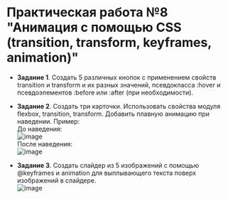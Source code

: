 # Практическая работа №8 "Анимация с помощью CSS (transition, transform, keyframes, animation)"


+ **Задание 1**. Создать 5 различных кнопок с применением свойств transition и transform и их разных значений, псевдокласса :hover и псевдоэлементов :before или :after (при необходимости).

+ **Задание 2**. Создать три карточки. Использовать свойства модуля flexbox, transition, transform. Добавить плавную анимацию при наведении.
Пример:  
До наведения:  
![image](https://user-images.githubusercontent.com/48488795/163478537-f47b2f9f-a4bc-428a-8b17-c2d45d233bf8.png)  
После наведения:  
![image](https://user-images.githubusercontent.com/48488795/163478597-b3826b6f-6516-4868-ba34-6f93bfd5a311.png)  
+ **Задание 3**. Создать слайдер из 5 изображений с помощью @keyframes и animation для выплывающего текста поверх изображений в слайдере.  
![image](https://user-images.githubusercontent.com/48488795/163478711-c5e90361-94b7-4718-a3ec-446c51b1aade.png)

